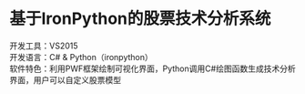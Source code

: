 # 基于IronPython的股票技术分析系统  
开发工具：VS2015  
开发语言：C# & Python（ironpython）  
软件特色：利用PWF框架绘制可视化界面，Python调用C#绘图函数生成技术分析界面，用户可以自定义股票模型
